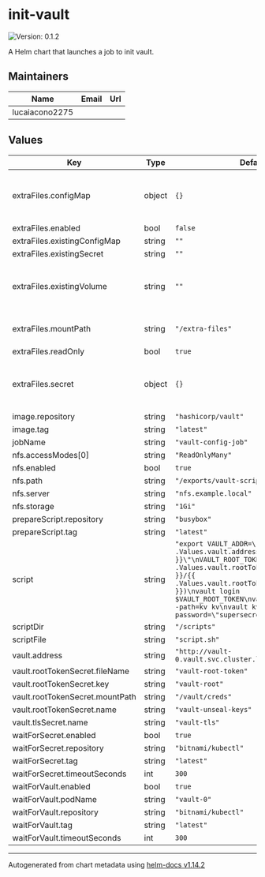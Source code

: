 # init-vault

![Version: 0.1.2](https://img.shields.io/badge/Version-0.1.2-informational?style=flat-square)

A Helm chart that launches a job to init vault.

## Maintainers

| Name | Email | Url |
| ---- | ------ | --- |
| lucaiacono2275 |  |  |

## Values

| Key | Type | Default | Description |
|-----|------|---------|-------------|
| extraFiles.configMap | object | `{}` | optional ConfigMap containing files configuration |
| extraFiles.enabled | bool | `false` |  |
| extraFiles.existingConfigMap | string | `""` |  |
| extraFiles.existingSecret | string | `""` |  |
| extraFiles.existingVolume | string | `""` | Name of an existing volume to mount (optional) |
| extraFiles.mountPath | string | `"/extra-files"` | Path to mount the extra files |
| extraFiles.readOnly | bool | `true` |  |
| extraFiles.secret | object | `{}` | Optional Secret containing files configuration |
| image.repository | string | `"hashicorp/vault"` |  |
| image.tag | string | `"latest"` |  |
| jobName | string | `"vault-config-job"` |  |
| nfs.accessModes[0] | string | `"ReadOnlyMany"` |  |
| nfs.enabled | bool | `true` |  |
| nfs.path | string | `"/exports/vault-scripts"` |  |
| nfs.server | string | `"nfs.example.local"` |  |
| nfs.storage | string | `"1Gi"` |  |
| prepareScript.repository | string | `"busybox"` |  |
| prepareScript.tag | string | `"latest"` |  |
| script | string | `"export VAULT_ADDR=\"{{ .Values.vault.address }}\"\nVAULT_ROOT_TOKEN=$(cat {{ .Values.vault.rootTokenSecret.mountPath }}/{{ .Values.vault.rootTokenSecret.fileName }})\nvault login $VAULT_ROOT_TOKEN\nvault secrets enable -path=kv kv\nvault kv put kv/mysecret password=\"supersecret\"\n"` |  |
| scriptDir | string | `"/scripts"` |  |
| scriptFile | string | `"script.sh"` |  |
| vault.address | string | `"http://vault-0.vault.svc.cluster.local:8200"` |  |
| vault.rootTokenSecret.fileName | string | `"vault-root-token"` |  |
| vault.rootTokenSecret.key | string | `"vault-root"` |  |
| vault.rootTokenSecret.mountPath | string | `"/vault/creds"` |  |
| vault.rootTokenSecret.name | string | `"vault-unseal-keys"` |  |
| vault.tlsSecret.name | string | `"vault-tls"` |  |
| waitForSecret.enabled | bool | `true` |  |
| waitForSecret.repository | string | `"bitnami/kubectl"` |  |
| waitForSecret.tag | string | `"latest"` |  |
| waitForSecret.timeoutSeconds | int | `300` |  |
| waitForVault.enabled | bool | `true` |  |
| waitForVault.podName | string | `"vault-0"` |  |
| waitForVault.repository | string | `"bitnami/kubectl"` |  |
| waitForVault.tag | string | `"latest"` |  |
| waitForVault.timeoutSeconds | int | `300` |  |

----------------------------------------------
Autogenerated from chart metadata using [helm-docs v1.14.2](https://github.com/norwoodj/helm-docs/releases/v1.14.2)
